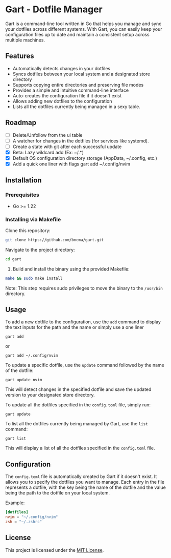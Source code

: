 # Gart - Dotfile Manager

Gart is a command-line tool written in Go that helps you manage and sync your dotfiles across different systems. With Gart, you can easily keep your configuration files up to date and maintain a consistent setup across multiple machines.

## Features
- Automatically detects changes in your dotfiles
- Syncs dotfiles between your local system and a designated store directory
- Supports copying entire directories and preserving file modes
- Provides a simple and intuitive command-line interface
- Auto-creates the configuration file if it doesn't exist
- Allows adding new dotfiles to the configuration
- Lists all the dotfiles currently being managed in a sexy table.

## Roadmap
- [ ] Delete/Unfollow from the ui table
- [ ] A watcher for changes in the dotfiles (for services like systemd).
- [ ] Create a state with git after each successful update
- [x] Beta: Lazy wildcard add (Ex: ~/.*)
- [x] Default OS configuration directory storage (AppData, ~/.config, etc.)
- [x] Add a quick one liner with flags gart add ~/.config/nvim
## Installation

### Prerequisites

- Go >= 1.22

### Installing via Makefile

Clone this repository:
```bash
git clone https://github.com/bnema/gart.git
```

Navigate to the project directory:
```bash
cd gart
```

1. Build and install the binary using the provided Makefile:
```bash
make && sudo make install
```
   Note: This step requires sudo privileges to move the binary to the `/usr/bin` directory.

## Usage

To add a new dotfile to the configuration, use the `add` command to display the text inputs for the path and the name or simply use a one liner
```
gart add 
```
or 
```
gart add ~/.config/nvim 
```

To update a specific dotfile, use the `update` command followed by the name of the dotfile:
```
gart update nvim
```
This will detect changes in the specified dotfile and save the updated version to your designated store directory.

To update all the dotfiles specified in the `config.toml` file, simply run:
```
gart update
```

To list all the dotfiles currently being managed by Gart, use the `list` command:
```
gart list
```
This will display a list of all the dotfiles specified in the `config.toml` file.
## Configuration

The `config.toml` file is automatically created by Gart if it doesn't exist. It allows you to specify the dotfiles you want to manage. Each entry in the file represents a dotfile, with the key being the name of the dotfile and the value being the path to the dotfile on your local system.

Example:

```toml
[dotfiles]
nvim = "~/.config/nvim"
zsh = "~/.zshrc"
```

## License

This project is licensed under the [MIT License](LICENSE).

